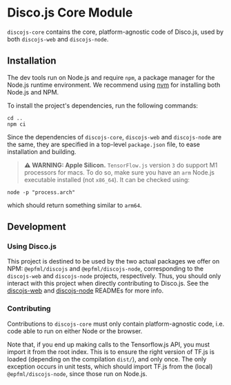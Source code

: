 # Disco.js Core Module

`discojs-core` contains the core, platform-agnostic code of Disco.js, used by both `discojs-web` and `discojs-node`.

## Installation

The dev tools run on Node.js and require `npm`, a package manager for the Node.js runtime environment.
We recommend using [nvm](https://github.com/nvm-sh/nvm) for installing both Node.js and NPM.

To install the project's dependencies, run the following commands:

```
cd ..
npm ci
```

Since the dependencies of `discojs-core`, `discojs-web` and `discojs-node` are the same, they are specified in a top-level `package.json` file, to ease installation and building.

> **⚠ WARNING: Apple Silicon.**
> `TensorFlow.js` version `3` do support M1 processors for macs. To do so, make sure you have an `arm` Node.js executable installed (not `x86_64`). It can be checked using:

```
node -p "process.arch"
```

which should return something similar to `arm64`.

## Development

### Using Disco.js

This project is destined to be used by the two actual packages we offer on NPM: `@epfml/discojs` and `@epfml/discojs-node`, corresponding to the `discojs-web` and `discojs-node` projects, respectively. Thus, you should only interact with this project when directly contributing to Disco.js. See the [discojs-web](../discojs/README.md) and [discojs-node](../discojs-node/README.md) READMEs for more info.

### Contributing

Contributions to `discojs-core` must only contain platform-agnostic code, i.e. code able to run on either Node or the browser.

Note that, if you end up making calls to the Tensorflow.js API, you must import it from the root index. This is to ensure the right version of TF.js is loaded (depending on the compilation `dist/`), and only once. The only exception occurs in unit tests, which should import TF.js from the (local) `@epfml/discojs-node`, since those run on Node.js.